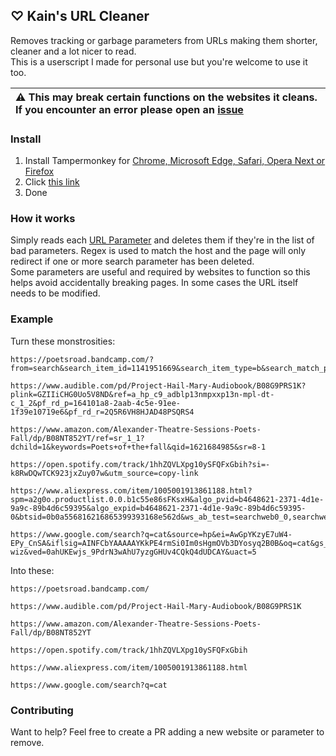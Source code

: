 ## ♡ Kain's URL Cleaner

Removes tracking or garbage parameters from URLs making them shorter, cleaner and a lot nicer to read.  
This is a userscript I made for personal use but you're welcome to use it too.

| :warning: This may break certain functions on the websites it cleans. If you encounter an error please open an [issue](https://github.com/DrKain/url-cleaner/issues) |
| :------------------------------------------------------------------------------------------------------------------------------------------------------------------- |

### Install

1. Install Tampermonkey for [Chrome, Microsoft Edge, Safari, Opera Next or Firefox](https://www.tampermonkey.net/)
2. Click [this link](https://github.com/DrKain/url-cleaner/raw/main/cleaner.user.js)
3. Done

### How it works

Simply reads each [URL Parameter](https://developer.mozilla.org/en-US/docs/Web/API/URLSearchParams) and deletes them if they're in the list of bad parameters. Regex is used to match the host and the page will only redirect if one or more search parameter has been deleted.  
Some parameters are useful and required by websites to function so this helps avoid accidentally breaking pages.
In some cases the URL itself needs to be modified.

### Example

Turn these monstrosities:

```
https://poetsroad.bandcamp.com/?from=search&search_item_id=1141951669&search_item_type=b&search_match_part=%3F&search_page_id=1748155363&search_page_no=1&search_rank=1&search_sig=a9a9cbdfc454df7c2999f097dc8a216b

https://www.audible.com/pd/Project-Hail-Mary-Audiobook/B08G9PRS1K?plink=GZIIiCHG0Uo5V8ND&ref=a_hp_c9_adblp13nmpxxp13n-mpl-dt-c_1_2&pf_rd_p=164101a8-2aab-4c5e-91ee-1f39e10719e6&pf_rd_r=2Q5R6VH8HJAD48PSQRS4

https://www.amazon.com/Alexander-Theatre-Sessions-Poets-Fall/dp/B08NT852YT/ref=sr_1_1?dchild=1&keywords=Poets+of+the+fall&qid=1621684985&sr=8-1

https://open.spotify.com/track/1hhZQVLXpg10ySFQFxGbih?si=-k8RwDQwTCK923jxZuy07w&utm_source=copy-link

https://www.aliexpress.com/item/1005001913861188.html?spm=a2g0o.productlist.0.0.b1c55e86sFKsxH&algo_pvid=b4648621-2371-4d1e-9a9c-89b4d6c59395&algo_expid=b4648621-2371-4d1e-9a9c-89b4d6c59395-0&btsid=0b0a556816216865399393168e562d&ws_ab_test=searchweb0_0,searchweb201602_,searchweb201603_

https://www.google.com/search?q=cat&source=hp&ei=AwGpYKzyE7uW4-EPy_CnSA&iflsig=AINFCbYAAAAAYKkPE4rmSi0Im0sHgmOVb3DYosyq2B0B&oq=cat&gs_lcp=Cgdnd3Mtd2l6EAMyBQguEJMCMgIILjICCAAyAggAMgIILjICCAAyAggAMgIILjICCC4yAgguOggIABDqAhCPAToLCC4QxwEQowIQkwI6CAguEMcBEKMCUNgEWIQHYMwIaAFwAHgAgAHIAYgB2ASSAQMyLTOYAQCgAQGqAQdnd3Mtd2l6sAEK&sclient=gws-wiz&ved=0ahUKEwjs_9PdrN3wAhU7yzgGHUv4CQkQ4dUDCAY&uact=5
```

Into these:

```
https://poetsroad.bandcamp.com/

https://www.audible.com/pd/Project-Hail-Mary-Audiobook/B08G9PRS1K

https://www.amazon.com/Alexander-Theatre-Sessions-Poets-Fall/dp/B08NT852YT

https://open.spotify.com/track/1hhZQVLXpg10ySFQFxGbih

https://www.aliexpress.com/item/1005001913861188.html

https://www.google.com/search?q=cat
```

### Contributing

Want to help? Feel free to create a PR adding a new website or parameter to remove.
